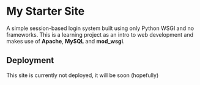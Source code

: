 # My Starter Site

A simple session-based login system built using only Python WSGI and no frameworks. This is a learning project as an intro to web development and makes use of **Apache**, **MySQL** and **mod_wsgi**.

## Deployment

This site is currently not deployed, it will be soon (hopefully)

